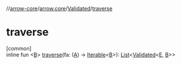 //[arrow-core](../../../index.md)/[arrow.core](../index.md)/[Validated](index.md)/[traverse](traverse.md)

# traverse

[common]\
inline fun &lt;[B](traverse.md)&gt; [traverse](traverse.md)(fa: ([A](index.md)) -&gt; [Iterable](https://kotlinlang.org/api/latest/jvm/stdlib/kotlin.collections/-iterable/index.html)&lt;[B](traverse.md)&gt;): [List](https://kotlinlang.org/api/latest/jvm/stdlib/kotlin.collections/-list/index.html)&lt;[Validated](index.md)&lt;[E](index.md), [B](traverse.md)&gt;&gt;

